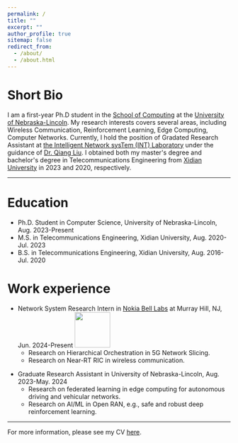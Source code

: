 ```yaml
---
permalink: /
title: ""
excerpt: ""
author_profile: true
sitemap: false
redirect_from: 
  - /about/
  - /about.html
---
```


Short Bio
==========
I am a first-year Ph.D student in the [School of Computing](https://computing.unl.edu/) at the [University of Nebraska-Lincoln](https://www.unl.edu/). My research interests covers several areas, including Wireless Communication, Reinforcement Learning, Edge Computing, Computer Networks. Currently, I hold the position of Gradated Research Assistant at [the Intelligent Network sysTem (INT) Laboratory](https://liuqiang12040913.github.io/project.html) under the guidance of [Dr. Qiang Liu](https://liuqiang12040913.github.io/index.html). I obtained both my master's degree and bachelor's degree in Telecommunications Engineering from [Xidian University](https://en.xidian.edu.cn/) in 2023 and 2020, respectively.


------

Education
==========
* Ph.D. Student in Computer Science, University of Nebraska-Lincoln, Aug. 2023-Present
* M.S. in Telecommunications Engineering, Xidian University, Aug. 2020-Jul. 2023
* B.S. in Telecommunications Engineering, Xidian University, Aug. 2016-Jul. 2020



Work experience
==========
* Network System Research Intern in [Nokia Bell Labs](https://www.bell-labs.com/) at Murray Hill, NJ, Jun. 2024-Present <img  src="images/3953273590_704e3899d5_m.jpg"  width="80"/>
  * Research on Hierarchical Orchestration in 5G Network Slicing.
  * Research on Near-RT RIC in wireless communication.


<!-- * Network System Research Intern in [Nokia Bell Labs](https://www.bell-labs.com/) at Murray Hill, NJ, Jun. 2024-Present ![](images/3953273590_704e3899d5_m.jpg) 
  * Research on Hierarchical Orchestration in 5G Network Slicing.
  * Research on Near-RT RIC in wireless communication. -->

* Graduate Research Assistant in University of Nebraska-Lincoln, Aug. 2023-May. 2024
  * Research on federated learning in edge computing for autonomous driving and vehicular networks.
  * Research on AI/ML in Open RAN, e.g., safe and robust deep reinforcement learning.


------

For more information, please see my CV [here](https://minz328.github.io/files/CV_Ming_Zhao.pdf).

